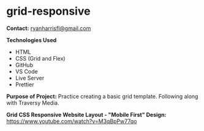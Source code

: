 # grid-responsive


**Contact:** ryanharrisfl@gmail.com

**Technologies Used** 
* HTML
* CSS (Grid and Flex)
* GitHub 
* VS Code 
* Live Server
* Prettier 


**Purpose of Project:** Practice creating a basic grid template. Following along with Traversy Media.

**Grid CSS Responsive Website Layout - "Mobile First" Design:** https://www.youtube.com/watch?v=M3qBpPw77qo


